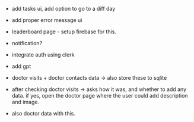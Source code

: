 - add tasks ui, add option to go to a diff day
- add proper error message ui

- leaderboard page - setup firebase for this.
- notification?

- integrate auth using clerk
- add gpt

- doctor visits + doctor contacts data -> also store these to sqlite

- after checking doctor visits -> asks how it was, and whether to add any data. if yes, open the doctor page where the user could add description and image.
- also doctor data with this.

